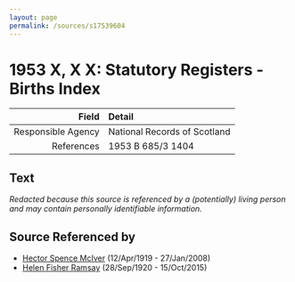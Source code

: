 ```yaml
---
layout: page
permalink: /sources/s17539604
---
```


# 1953 X, X X: Statutory Registers - Births Index

Field | Detail
---:|:---
Responsible Agency | National Records of Scotland
References | 1953 B 685/3 1404

## Text

_Redacted because this source is referenced by a (potentially) living person and may contain personally identifiable information._

## Source Referenced by

* [Hector Spence McIver](../people/@34334364@-hector-spence-mciver-b1919-4-12-d2008-1-27.md) (12/Apr/1919 - 27/Jan/2008)
* [Helen Fisher Ramsay](../people/@34267190@-helen-fisher-ramsay-b1920-9-28-d2015-10-15.md) (28/Sep/1920 - 15/Oct/2015)
